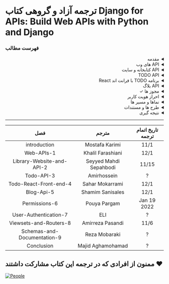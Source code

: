 # ترجمه آزاد و گروهی کتاب Django for APIs: Build Web APIs with Python and Django

### فهرست مطالب

<div dir='rtl'>
  
<details>
  <summary>مقدمه</summary>
  <br>
  
  - پیش نیاز ها
  - چرا API ها
  - چارچوب REST API جنگو
  - چرا این کتاب
  - نتیجه گیری
  
</details>
  
<details>
  <summary>API های وب</summary>
  <br>
  
  - WWW
  - URLs
  - Internet protocol suite
  - HTTP verbs
  - Endpoints
  - HTTP
  - Status codes
  - Statelessness
  - Rest
  - نتیجه گیری
  
</details>
  
<details>
  <summary>API کتابخانه و سایت</summary>
  <br>
  
  - جنگو
  - اولین برنامه
  - مدل ها
  - ادمین
  - ویو ها
  - URLs
  - Webpage
  - Django rest framework
  - URLs
  - Viees
  - Serializers
  - cURL
  - Browsable API
  - نتیجه گیری
  
</details>
  
<details>
  <summary>TODO API</summary>
  <br>

  - Init setup
  - Models
  - Django REST framework
  - URLs
  - Serializers
  - Views
  - Consuming the API
  - Browsable APIs
  - CORS
  - Tests
  - نتیجه گیری
  
</details>
  
<details>
  <summary>برنامه TODO با فرانت اند React</summary>
  <br>
  
  - Install Node
  - Install React
  - Mock data
  - Django rest framwork
  - نتیجه گیری
  
</details>
  
<details>
  <summary>API بلاگ</summary>
  <br>
  
  - Init setup
  - Models
  - Tests
  - Django rest framwork
  - URLs
  - Serializers
  - Views
  - Browsable APIs
  - نتیجه گیری
  
</details>
  
<details>
  <summary>مجوز ها &check;</summary>
  <br>
  
  - Create a new user &check;
  - Add login to the browsable API &check;
  - AllowAny &check;
  - View-Level Permissions &check;
  - Custom permissions &check;
  - نتیجه گیری &check;  
</details>
  
<details>
  <summary>احراز هویت کاربر</summary>
  <br>

  - Basic authentication
  - Session authentication
  - Tocken authentication
  - Default authentication
  - Implementing token authentication
  - Endpoints
  - dj-rest-auth
  - User registration
  - Tokens
  - نتیجه گیری

</details>
  
<details>
  <summary>نماها و مسیر ها</summary>
  <br>

  - نقاط پایانی کاربر
  - نما ها
  - مسیر ها
  - نتیجه گیری
  
</details>
  
<details>
  <summary>طرح ها و مستندات</summary>
  <br>
  
  - طرح ها
  - مستندات
  - نتیجه گیری

</details>
  
<details>
  <summary>نتیجه گیری</summary>
  <br>
  
  - مراحل بعد
  - تشکر کردن
  
</details>
  
<hr>
  
| تاریخ اتمام ترجمه |       مترجم      |             فصل             |
|:-----------------:|:----------------:|:---------------------------:|
|       11/1        |  Mostafa Karimi  |                introduction |
|       12/1        |Khalil Farashiani |                  Web-APIs-1 |
|       11/15       |Seyyed Mahdi Sepahbodi|   Library-Website-and-API-2 |
|         ?         |    Amirhossein   |                  Todo-API-3 |
|       12/1        |  Sahar Mokarrami |      Todo-React-Front-end-4 |
|       12/1        | Shamim Sanisales |                  Blog-Api-5 |
|       Jan 19 2022       |   Pouya Pargam   |               Permissions-6 |
|         ?         |       ELI        |       User-Authentication-7 |
|        11/6       | Amirreza Pasandi |      Viewsets-and-Routers-8 |
|         ?         |   Reza Mobaraki  | Schemas-and-Documentation-9 |
|         ?         | Majid Aghamohamad|                  Conclusion |
  
</div>

## ممنون از افرادی که در ترجمه این کتاب مشارکت داشتند :heart:

[![People](https://contrib.rocks/image?repo=ftg-iran/dfa-persian)](https://github.com/ftg-iran/dfa-persian/graphs/contributors)
